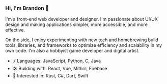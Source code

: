 ### Hi, I'm Brandon 👋
I'm a front-end web developer and designer. I'm passionate about UI/UX design and making applications simpler, more accessible, and more effective.

On the side, I enjoy experimenting with new tech and homebrewing build tools, libraries, and frameworks to optimize efficiency and scalability in my own code. I'm also a hobbyist game developer and digital artist.

- ⚡️ Languages: JavaScript, Python, C, Java
- 🛠 Building with: React, Vue, Mithril, Firebase
- 👀 Interested in: Rust, C#, Dart, Swift
